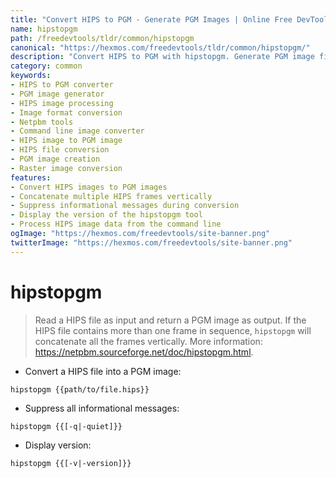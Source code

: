 ```yaml
---
title: "Convert HIPS to PGM - Generate PGM Images | Online Free DevTools by Hexmos"
name: hipstopgm
path: /freedevtools/tldr/common/hipstopgm
canonical: "https://hexmos.com/freedevtools/tldr/common/hipstopgm/"
description: "Convert HIPS to PGM with hipstopgm. Generate PGM image files from HIPS image data. Free online tool, no registration required."
category: common
keywords:
- HIPS to PGM converter
- PGM image generator
- HIPS image processing
- Image format conversion
- Netpbm tools
- Command line image converter
- HIPS image to PGM image
- HIPS file conversion
- PGM image creation
- Raster image conversion
features:
- Convert HIPS images to PGM images
- Concatenate multiple HIPS frames vertically
- Suppress informational messages during conversion
- Display the version of the hipstopgm tool
- Process HIPS image data from the command line
ogImage: "https://hexmos.com/freedevtools/site-banner.png"
twitterImage: "https://hexmos.com/freedevtools/site-banner.png"
---
```


# hipstopgm

> Read a HIPS file as input and return a PGM image as output.
> If the HIPS file contains more than one frame in sequence, `hipstopgm` will concatenate all the frames vertically.
> More information: <https://netpbm.sourceforge.net/doc/hipstopgm.html>.

- Convert a HIPS file into a PGM image:

`hipstopgm {{path/to/file.hips}}`

- Suppress all informational messages:

`hipstopgm {{[-q|-quiet]}}`

- Display version:

`hipstopgm {{[-v|-version]}}`
